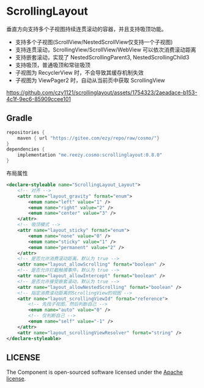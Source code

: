 # ScrollingLayout

垂直方向支持多个子视图持续连贯滚动的容器，并且支持吸顶功能。

- 支持多个子视图(ScrollView/NestedScrollView仅支持一个子视图)
- 支持连贯滚动，ScrollingView/ScrollView/WebView 可以依次消费滚动距离
- 支持嵌套滚动，实现了 NestedScrollingParent3, NestedScrollingChild3
- 支持吸顶，普通吸顶和常驻吸顶
- 子视图为 RecyclerView 时，不会导致其缓存机制失效
- 子视图为 ViewPager2 时，自动从当前页中获取 ScrollingView


https://github.com/czy1121/scrollinglayout/assets/1754323/2aeadace-b153-4c1f-9ec6-85909ccee101
 


## Gradle

``` groovy
repositories {
    maven { url "https://gitee.com/ezy/repo/raw/cosmo/"}
}
dependencies {
    implementation "me.reezy.cosmo:scrollinglayout:0.8.0"
}
```

布局属性

```xml 
<declare-styleable name="ScrollingLayout_Layout">
    <!-- 对齐 -->
    <attr name="layout_gravity" format="enum">
        <enum name="left" value="1" />
        <enum name="right" value="2" />
        <enum name="center" value="3" />
    </attr>
    <!-- 吸顶模式 -->
    <attr name="layout_sticky" format="enum">
        <enum name="none" value="0" />
        <enum name="sticky" value="1" />
        <enum name="permanent" value="2" />
    </attr>
    <!-- 是否允许消费滚动距离，默认为 true -->
    <attr name="layout_allowScrolling" format="boolean" />
    <!-- 是否允许拦截触摸事件，默认为 true -->
    <attr name="layout_allowIntercept" format="boolean" />
    <!-- 是否允许接受嵌套滚动，默认为 true -->
    <attr name="layout_allowNestedScrolling" format="boolean" />
    <!-- 指定消费滚动距离的ScrollingView的视图 -->
    <attr name="layout_scrollingViewId" format="reference">
        <!-- 先找子视图，然后判断自己 -->
        <enum name="auto" value="0" />
        <!-- 仅判断自己 -->
        <enum name="self" value="-1" />
    </attr>
    <attr name="layout_scrollingViewResolver" format="string" />
</declare-styleable>
```

## LICENSE

The Component is open-sourced software licensed under the [Apache license](LICENSE).
